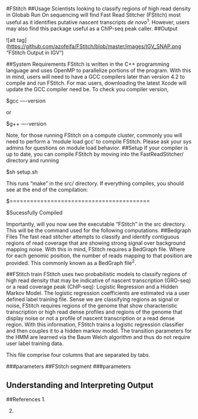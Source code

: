 #FStitch
##Usage
Scientists looking to classify regions of high read density in Globab Run On sequencing will find Fast Read Stitcher (FStitch) most useful as it identifies putative nascent transcripts _de novo_<sup>1</sup>. However, users may also find this package useful as a ChIP-seq peak caller.
##Output

![alt tag](https://github.com/azofeifa/FStitch/blob/master/images/IGV_SNAP.png “FStitch Output in IGV“)

##System Requirements
FStitch is written in the C++ programming language and uses OpenMP to parallelize portions of the program.  With this in mind, users will need to have a GCC compilers later than version 4.2 to compile and run FStitch. For mac users, downloading the latest Xcode will update the GCC compiler need be. To check you compiler version, 

$gcc —-version

or 

$g++ —-version

Note, for those running FStitch on a compute cluster, commonly you will need to perform a ‘module load gcc<version>’ to compile FStitch. Please ask your sys admins for questions on module load behavior. 
##Setup
If your compiler is up to date, you can compile FStitch by moving into the FastReadStitcher/ directory and running 

$sh setup.sh

This runs “make” in the src/ directory. If everything compiles, you should see at the end of the compilation:

$=========================================

$Sucessfully Compiled

Importantly, will you now see the executable “FStitch” in the src directory. This will be the command used for the following computations. 
##Bedgraph Files
The fast read stitcher attempts to classify and identify contiguous regions of read coverage that are showing strong signal over background mapping noise. With this in mind, FStitch requires a BedGraph file. Where for each genomic position, the number of reads mapping to that position are provided. This commonly known as a BedGraph file<sup>2</sup>.   





##FStitch train
FStitch uses two probabilistic models to classify regions of high read density that may be indicative of nascent transcription (GRO-seq) or a read coverage peak (ChIP-seq): Logistic Regression and a Hidden Markov Model. The logistic regression coefficients are estimated via a user defined label training file.  Sense we are classifying regions as signal or noise, FStitch requires regions of the genome that show characteristic transcription or high read dense profiles and regions of the genome that display noise or not a profile of nascent transcription or a read dense region. With this information, FStitch trains a logistic regression classifier and then couples it to a hidden markov model. The transition parameters for the HMM are learned via the Baum Welch algorithm and thus do not require user label training data.  


This file comprise four columns that are separated by tabs.  



###parameters
##FStitch segment
###parameters
## Understanding and Interpreting Output
##References
1. 

2.


